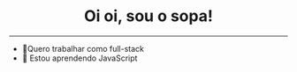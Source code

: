 <h1 align="center">Oi oi, sou o sopa!</h1>
<hr>

- 🤗Quero trabalhar como full-stack
- 👀 Estou aprendendo JavaScript


<!---
eu sou especial, minha mãe que disse😁
--->
